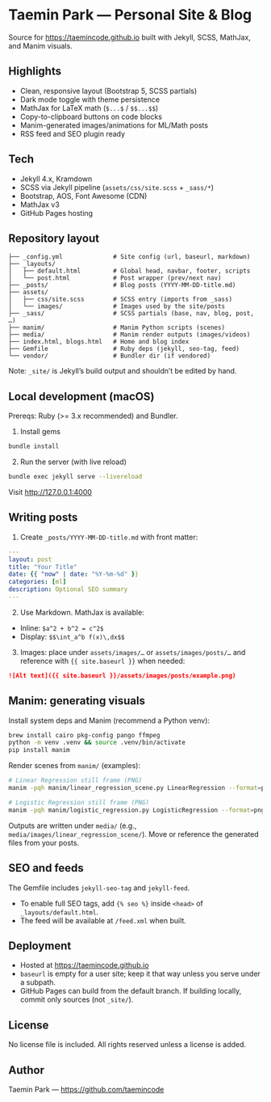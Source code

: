 # Taemin Park — Personal Site & Blog

Source for https://taemincode.github.io built with Jekyll, SCSS, MathJax, and Manim visuals.

## Highlights

- Clean, responsive layout (Bootstrap 5, SCSS partials)
- Dark mode toggle with theme persistence
- MathJax for LaTeX math (`$...$` / `$$...$$`)
- Copy-to-clipboard buttons on code blocks
- Manim-generated images/animations for ML/Math posts
- RSS feed and SEO plugin ready

## Tech

- Jekyll 4.x, Kramdown
- SCSS via Jekyll pipeline (`assets/css/site.scss` + `_sass/*`)
- Bootstrap, AOS, Font Awesome (CDN)
- MathJax v3
- GitHub Pages hosting

## Repository layout

```
├── _config.yml              # Site config (url, baseurl, markdown)
├── _layouts/
│   ├── default.html         # Global head, navbar, footer, scripts
│   └── post.html            # Post wrapper (prev/next nav)
├── _posts/                  # Blog posts (YYYY-MM-DD-title.md)
├── assets/
│   ├── css/site.scss        # SCSS entry (imports from _sass)
│   └── images/              # Images used by the site/posts
├── _sass/                   # SCSS partials (base, nav, blog, post, …)
├── manim/                   # Manim Python scripts (scenes)
├── media/                   # Manim render outputs (images/videos)
├── index.html, blogs.html   # Home and blog index
├── Gemfile                  # Ruby deps (jekyll, seo-tag, feed)
└── vendor/                  # Bundler dir (if vendored)
```

Note: `_site/` is Jekyll’s build output and shouldn’t be edited by hand.

## Local development (macOS)

Prereqs: Ruby (>= 3.x recommended) and Bundler.

1) Install gems

```bash
bundle install
```

2) Run the server (with live reload)

```bash
bundle exec jekyll serve --livereload
```

Visit http://127.0.0.1:4000

## Writing posts

1) Create `_posts/YYYY-MM-DD-title.md` with front matter:

```yaml
---
layout: post
title: "Your Title"
date: {{ "now" | date: "%Y-%m-%d" }}
categories: [ml]
description: Optional SEO summary
---
```

2) Use Markdown. MathJax is available:

- Inline: `$a^2 + b^2 = c^2$`
- Display: `$$\int_a^b f(x)\,dx$$`

3) Images: place under `assets/images/…` or `assets/images/posts/…` and reference with `{{ site.baseurl }}` when needed:

```markdown
![Alt text]({{ site.baseurl }}/assets/images/posts/example.png)
```

## Manim: generating visuals

Install system deps and Manim (recommend a Python venv):

```bash
brew install cairo pkg-config pango ffmpeg
python -m venv .venv && source .venv/bin/activate
pip install manim
```

Render scenes from `manim/` (examples):

```bash
# Linear Regression still frame (PNG)
manim -pqh manim/linear_regression_scene.py LinearRegression --format=png

# Logistic Regression still frame (PNG)
manim -pqh manim/logistic_regression.py LogisticRegression --format=png
```

Outputs are written under `media/` (e.g., `media/images/linear_regression_scene/`). Move or reference the generated files from your posts.

## SEO and feeds

The Gemfile includes `jekyll-seo-tag` and `jekyll-feed`.

- To enable full SEO tags, add `{% seo %}` inside `<head>` of `_layouts/default.html`.
- The feed will be available at `/feed.xml` when built.

## Deployment

- Hosted at https://taemincode.github.io
- `baseurl` is empty for a user site; keep it that way unless you serve under a subpath.
- GitHub Pages can build from the default branch. If building locally, commit only sources (not `_site/`).

## License

No license file is included. All rights reserved unless a license is added.

## Author

Taemin Park — https://github.com/taemincode
